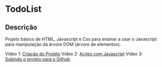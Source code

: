 # TodoList

## Descrição

Projeto básico de HTML, Javascript e Css para ensinar a usar o Javascript para
manipulação da árvore DOM (árvore de elementos).

Vídeo 1:
[Criação do Projeto](https://www.youtube.com/watch?v=UQmdyE6JNAs)
Vídeo 2:
[Ações com Javascript](https://www.youtube.com/watch?v=kYJw86Cy1F0)
Vídeo 3:
[Subindo o projeto para o Github](https://www.youtube.com/watch?v=7fOkUCJmfWk)
